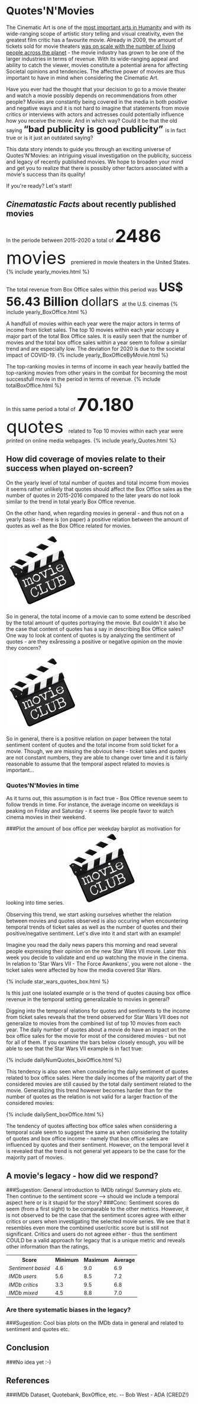 <h1> Quotes'N'Movies </h1>

The Cinematic Art is one of the [most important arts in Humanity](https://notesread.com/importance-of-cinema/) and with its wide-ranging scope of artistic story telling and visual creativity, even the greatest film critic has a favourite movie. Already in 2009, the amount of tickets sold for movie theaters [was on scale with the number of living people across the planet](https://thoughteconomics.com/the-role-of-film-in-society/) - the movie industry has grown to be one of the larger industries in terms of revenue. With its wide-ranging appeal and ability to catch the viewer, movies constitute a potential arena for affecting Societal opinions and tendencies. The affective power of movies are thus important to have in mind when considering the Cinematic Art.

Have you ever had the thought that your decision to go to a movie theater and watch a movie possibly depends on recommendations from other people? Movies are constantly being covered in the media in both positive and negative ways and it is not hard to imagine that statements from movie critics or interviews with actors and actresses could potentially influence how you receive the movie. And in which way? Could it be that the old saying <font size="+2"> <b> “bad publicity is good publicity”  </b> </font> is in fact true or is it just an outdated saying? 

This data story intends to guide you through an exciting universe of Quotes'N'Movies: an intriguing visual investigation on the publicity, success and legacy of recently published movies. 
We hope to broaden your mind and get you to realize that there is possibly other factors associated with a movie's success than its quality!

If you're ready? Let's start!





<h2> <em> Cinematastic Facts </em> about recently published movies </h2>

<!-- Movies intro -->
In the periode between 2015-2020 a total of <font size="+4"> <b> 2486 </b> movies </font> premiered in movie theaters in the United States.
{% include yearly_movies.html %}

<!-- Box Office intro -->
The total revenue from Box Office sales within this period was <font size="+3"> <b> US$ 56.43 Billion </b> dollars </font> at the U.S. cinemas
{% include yearly_BoxOffice.html %}
<!-- Maybe use this instead: The total income from ticket sales within each years were heavily impacted by a small set of the movies broadcasted within that year. -->
A handfull of movies within each year were the major actors in terms of income from ticket sales. The top 10 movies within each year occupy a major part of the total Box Office sales. It is easily seen that the number of movies and the total box office sales within a year seem to follow a similar trend and are especially low. The deviation for 2020 is due to the societal impact of COVID-19.
{% include yearly_BoxOfficeByMovie.html %}

<!-- Box Office raceplot -->
The top-ranking movies in terms of income in each year heavily battled the top-ranking movies from other years in the combat for becoming the most successfull movie in the period in terms of revenue.
{% include totalBoxOffice.html %}

<!-- Quotes intro -->
In this same period a total of <font size="+4"> <b> 70.180 </b> quotes </font> related to Top 10 movies within each year were printed on online media webpages.
{% include yearly_Quotes.html %}






<h2> How did coverage of movies relate to their success when played on-screen? </h2>
<!-- RQ1 and RQ2 on a "high-level" - movie level -->

On the yearly level of total number of quotes and total income from movies it seems rather unlikely that quotes should affect the Box Office sales as the number of quotes in 2015-2016 compared to the later years do not look similar to the trend in total yearly Box Office revenue.

On the other hand, when regarding movies in general - and thus not on a yearly basis - there is (on paper) a positive relation between the amount of quotes as well as the Box Office related for movies.

<img src="./assets/images/movie.png" width="200" />

So in general, the total income of a movie can to some extend be described by the total amount of quotes portraying the movie. But couldn't it also be the case that content of quotes has a say in describing Box Office sales? One way to look at content of quotes is by analyzing the sentiment of quotes - are they exåressing a positive or negative opinion on the movie they concern? 

<img src="./assets/images/movie.png" width="200" />

So in general, there is a positive relation on paper between the total sentiment content of quotes and the total income from sold ticket for a movie. Though, we are missing the obvious here - ticket sales and quotes are not constant numbers, they are able to change over time and it is fairly reasonable to assume that the temporal aspect related to movies is important...




<h3> Quotes'N'Movies in time </h3>
<!-- RQ1 and RQ2 on a more complete level - time series -->

As it turns out, this assumption is in fact true - Box Office revenue seem to follow trends in time. For instance, the average income on weekdays is peaking on Friday and Saturday - it seems like people favor to watch cinema movies in their weekend.

###Plot the amount of box office per weekday barplot as motivation for looking into time series.
<img src="./assets/images/movie.png" width="200" />

Observing this trend, we start asking ourselves whether the relation between movies and quotes observed is also occuring when encountering temporal trends of ticket sales as well as the number of quotes and their positive/negative sentiment. Let's dive into it and start with an example!


Imagine you read the daily news papers this morning and read several people expressing their opinion on the new Star Wars VII movie. Later this week you decide to validate and end up watching the movie in the cinema. In relation to 'Star Wars VII - The Force Awankens', you were not alone - the ticket sales were affected by how the media covered Star Wars. 

{% include star_wars_quotes_box.html %}

Is this just one isolated example or is the trend of quotes causing box office revenue in the temporal setting generalizable to movies in general?

Digging into the temporal relations for quotes and sentiments to the income from ticket sales reveals that the trend observed for Star Wars VII does not generalize to movies from the combined list of top 10 movies from each year. The daily number of quotes about a movie do have an impact on the box office sales for the movie for most of the considered movies - but not for all of them. If you examine the bars below closely enough, you will be able to see that the Star Wars VII example is in fact true:

{% include dailyNumQuotes_boxOffice.html %}

This tendency is also seen when considering the daily sentiment of quotes related to box office sales. Here the daily incomes of the majority part of the considered movies are still caused by the total daily sentiment related to the movie. Generalizing this trend however becomes harder than for the number of quotes as the relation is not valid for a larger fraction of the considered movies:

{% include dailySent_boxOffice.html %}

The tendency of quotes affecting box office sales when considering a temporal scale seem to suggest the same as when considering the totality of quotes and box office income - namely that box office sales are influenced by quotes and their sentiment. However, on the temporal level it is revealed that the trend is not general yet appears to be the case for the majority part of movies.

<!-- It is hard to generalize the temporal trend - meaning the number of days in between quote and ticket sale - on which the media coverage affected Star Wars VII. In spite of this -->



<h2> A movie's legacy - how did we respond? </h2>

###Sugestion: General introduction to IMDb ratings! Summary plots etc.
Then continue to the sentiment score --> should we include a temporal aspect here or is it stupid for the story?
###Conc: Sentiment scores do seem (from a first sight) to be comparable to the other metrics. However, it is not
	observed to be the case that the sentiment scores agree with either critics or users when investigating the selected movie series.
	We see that it resembles even more the combined user/critic score but is still not significant.
	Critics and users do not agreee either - thus the sentiment COULD be a valid approach for legacy
	that is a unique metric and reveals other information than the ratings.

<center>
<table class="center">
   <tr>
      <th> <b> Score </b> </th>
      <th> <b> Minimum </b> </th>
      <th> <b> Maximum </b> </th>
      <th> <b> Average </b> </th>
   </tr>
   <tr>
      <td> <i> Sentiment based </i> </td>
      <td> 4.6 </td>
      <td> 9.0 </td>
      <td> 6.9 </td>
   </tr>
   <tr>
      <td> <i> IMDb users </i> </td>
      <td> 5.6 </td>
      <td> 8.5 </td>
      <td> 7.2 </td>
   </tr>
   <tr>
      <td> <i> IMDb critics </i> </td>
      <td> 3.3 </td>
      <td> 9.5 </td>
      <td> 6.8 </td>
   </tr>
   <tr>
      <td> <i> IMDb mixed </i> </td>
      <td> 4.5 </td>
      <td> 8.8 </td>
      <td> 7.0 </td>
   </tr>
</table>
</center>


<h3> Are there systematic biases in the legacy? </h3>

###Sugestion: Cool bias plots on the IMDb data in general and related to sentiment and quotes etc.


<h2> Conclusion </h2>

   
###No idea yet :-)
   

   
<h2> References </h2>
   
###IMDb Dataset, Quotebank, BoxOffice, etc. -- Bob West - ADA (CREDZ!)
